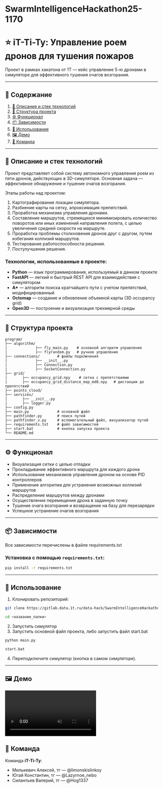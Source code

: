 # SwarmIntelligenceHackathon25-1170
# ⭐ iT-Ti-Ty: Управление роем дронов для тушения пожаров

Проект в рамках хакатона от 1Т — кейс управление 5-ю дронами в симуляторе для эффективного тушения очагов возгорания.

---

## 📁 Содержание

1. [📝 Описание и стек технологий](#-описание-и-стек-технологий)
2. [🔧 Структура проекта](#-структура-проекта)
3. [⚙️ Функционал](#-функционал)
4. [📦 Зависимости](#-зависимости)
5. [🚀 Использование](#-использование)
6. [🖼 Демо](#-демо)
7. [👥 Команда](#-команда)

---

## 📝 Описание и стек технологий

Проект представляет собой систему автономного управления роем из пяти дронов, действующих в 3D-симуляторе. Основная задача — эффективное обнаружение и тушение очагов возгорания. 

Этапы работы над проектом:

1. Картографирование локации симулятора.
2. Разбиение карты на сетку, апроксимация препятствий.
3. Проработка механизма управления дронами.
4. Составление маршрутов, стремящихся минимизировать количество поворотов или иных изменений направления полета, с целью увеличения средней скорости на маршруте.
5. Проработка проблемы столкновения дронов друг с другом, путем избегания коллизий маршрутов.
6. Тестирование работоспособности решения.
7. Постулучшения решения.

### Технологии, использованные в проекте:

- **Python** — язык программирования, используемый в данном проекте
- **FastAPI** — легкий и быстрый REST API для взаимодействия с симулятором
- **A\*** — алгоритм поиска кратчайшего пути с учетом препятствий, модифицированный
- **Octomap** — создание и обновление объемной карты (3D occupancy grid)
- **Open3D** — построение и визуализация трехмерной среды

---

## 🔧 Структура проекта

```
program/
├── algorithm/          
|             ├── fly_main.py    # основной алгоритм управления
|             ├── flyrandom.py   # ручное управление
├── connections/        # файлы подключения
|             ├── __init__.py
|             ├── Connection.py 
|             ├── SocketConnection.py
├── grid/               
|       ├── occupancy_grid.npy    # сетка с препятствиями
|       ├── occupancy_grid_distance_map_md8.npy   # дистанции до препятствий
├── points_cloud/
├── services/           
|       ├── __init__.py
|       ├── logger.py
├── config.py           
├── main.py             # основной файл
├── pathfinder.py       # поиск путей
├── pathfinder_v.py     # вспомогательный файл, визуализатор путей
├── requirements.txt    # файл зависимостей
├── start.bat           # кнопка запуска проекта
└── README.md
```

---

## ⚙️ Функционал 

- Визуализация сетки с целью отладки
- Прокладывание эффективного маршрута для каждого дрона
- Использование механизмов управления дроном на основе PID контроллеров
- Применение алгоритма для устранения возможных коллизий маршрутов
- Распределение маршрутов между дронами
- Осуществление перемещения дрона в заданную точку
- Тушение очага возгорания и возвращение на базу для перезарядки
- Успешное устранение очагов возгорания

---

## 📦 Зависимости

Все зависимости перечислены в файле requirements.txt 

### Установка с помощью `requirements.txt`:

```bash
pip install -r requirements.txt
```

---

## 🚀 Использование

1. Клонировать репозиторий:

```bash
git clone https://gitlab.data.1t.ru/data-hack/SwarmIntelligenceHackathon25-1170
```
```bash
cd <название_папки>
```

2. Запустить симулятор
3. Запустить основной файл проекта, либо запустить файл start.bat

```bash
python main.py
```
```bash
start.bat
```
4. Переподключите симулятор (кнопка в самом симуляторе).

---

## 🖼 Демо


![Демонстрация работы программы:](Repository/Разлет.mp4)




## 👥 Команда

Команда **iT-Ti-Ty**:

- Милькевич Алексей, тг — @limonskislinkoy
- Югай Константин, тг — @Lazyrnoe_nebo
- Силантьев Валерий, тг — @Hog1337







